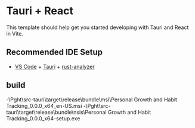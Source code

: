# Tauri + React

This template should help get you started developing with Tauri and React in Vite.

## Recommended IDE Setup

- [VS Code](https://code.visualstudio.com/) + [Tauri](https://marketplace.visualstudio.com/items?itemName=tauri-apps.tauri-vscode) + [rust-analyzer](https://marketplace.visualstudio.com/items?itemName=rust-lang.rust-analyzer)
## build
-\Pght\src-tauri\target\release\bundle\msi\Personal Growth and Habit Tracking_0.0.0_x64_en-US.msi
-\Pght\src-tauri\target\release\bundle\nsis\Personal Growth and Habit Tracking_0.0.0_x64-setup.exe
